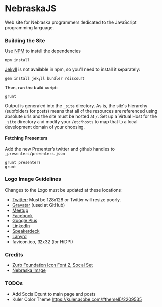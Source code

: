 NebraskaJS
==========

Web site for Nebraska programmers dedicated to the JavaScript programming language.

### Building the Site

Use [NPM](http://npmjs.org) to install the dependencies.

    npm install

[Jekyll](https://github.com/mojombo/jekyll) is not available in npm, so you'll need to install it separately:

    gem install jekyll bundler rdiscount

Then, run the build script:

    grunt

Output is generated into the `_site` directory.  As is, the site's hierarchy (subfolders for posts) means that all of the resources are referenced using absolute urls and the site must be hosted at `/`. Set up a Virtual Host for the `_site` directory and modify your `/etc/hosts` to map that to a local development domain of your choosing.

#### Fetching Presenters

Add the new Presenter’s twitter and github handles to `_presenters/presenters.json`

    grunt presenters
    grunt


### Logo Image Guidelines

Changes to the Logo must be updated at these locations:

* [Twitter](https://twitter.com/nebraskajs): Must be 128x128 or Twitter will resize poorly.
* [Gravatar](http://en.gravatar.com/) (used at GitHub)
* [Meetup](http://www.meetup.com/nebraskajs/)
* [Facebook](https://www.facebook.com/nebraskajs)
* [Google Plus](https://plus.google.com/115220697074331366039/posts)
* [LinkedIn](http://www.linkedin.com/groups/NebraskaJS-4790018)
* [Speakerdeck](speakerdeck.com/nebraskajs/)
* [Lanyrd](http://lanyrd.com/series/nebraskajs/)
* favicon.ico, 32x32 (for HiDPI)

### Credits
* [Zurb Foundation Icon Font 2, Social Set](http://www.zurb.com/playground/foundation-icons)
* [Nebraska Image](http://en.wikipedia.org/wiki/File:Map_of_Nebraska.svg)

### TODOs
* Add SocialCount to main page and posts
* Kuler Color Theme https://kuler.adobe.com/#themeID/2209535